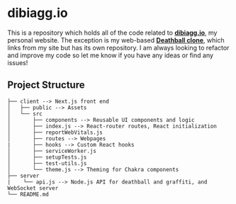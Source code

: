# dibiagg.io

This is a repository which holds all of the code related to **[dibiagg.io]**, my personal website. The exception is my web-based **[Deathball clone]**, which links from my site but has its own repository. I am always looking to refactor and improve my code so let me know if you have any ideas or find any issues!

[Deathball clone]: https://github.com/anthonydibi/deathball-clone
[dibiagg.io]: https://dibiagg.io
  
## Project Structure
```
├── client --> Next.js front end 
│   ├── public --> Assets  
│   └── src  
│       ├── components --> Reusable UI components and logic  
│       ├── index.js --> React-router routes, React initialization  
│       ├── reportWebVitals.js  
│       ├── routes --> Webpages  
|       ├── hooks --> Custom React hooks
│       ├── serviceWorker.js  
│       ├── setupTests.js  
│       ├── test-utils.js  
│       └── theme.js --> Theming for Chakra components  
├── server  
|    └── api.js --> Node.js API for deathball and graffiti, and WebSocket server
└── README.md  
```
